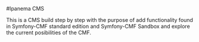 #Ipanema CMS

This is a CMS build step by step with the purpose of add functionality found in Symfony-CMF standard edition and Symfony-CMF Sandbox and explore the current posibilities of the CMF.

